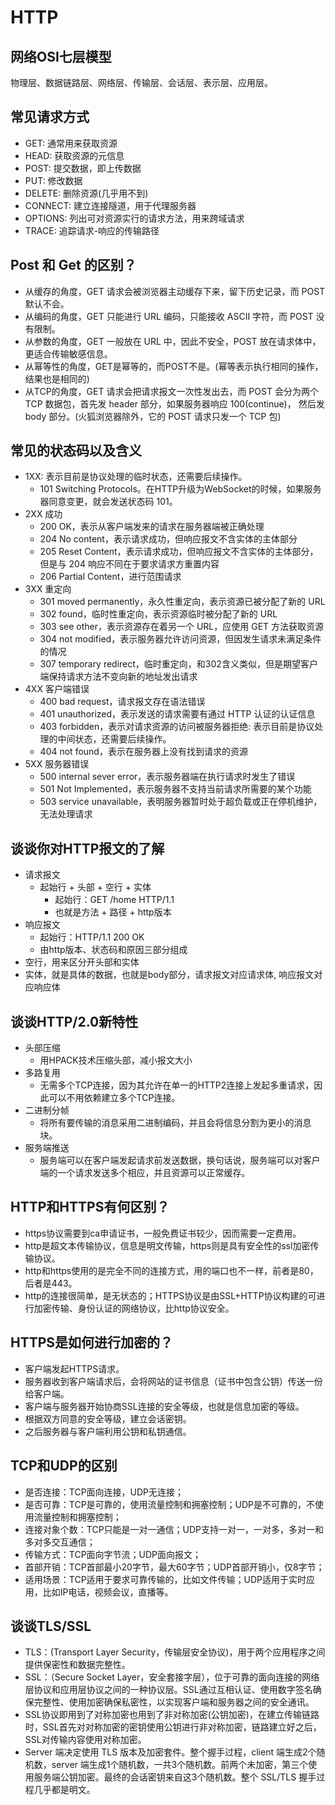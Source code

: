 # HTTP

## 网络OSI七层模型
物理层、数据链路层、网络层、传输层、会话层、表示层、应用层。

## 常见请求方式
- GET: 通常用来获取资源
- HEAD: 获取资源的元信息
- POST: 提交数据，即上传数据
- PUT: 修改数据
- DELETE: 删除资源(几乎用不到)
- CONNECT: 建立连接隧道，用于代理服务器
- OPTIONS: 列出可对资源实行的请求方法，用来跨域请求
- TRACE: 追踪请求-响应的传输路径

## Post 和 Get 的区别？
- 从缓存的角度，GET 请求会被浏览器主动缓存下来，留下历史记录，而 POST 默认不会。
- 从编码的角度，GET 只能进行 URL 编码，只能接收 ASCII 字符，而 POST 没有限制。
- 从参数的角度，GET 一般放在 URL 中，因此不安全，POST 放在请求体中，更适合传输敏感信息。
- 从幂等性的角度，GET是幂等的，而POST不是。(幂等表示执行相同的操作，结果也是相同的)
- 从TCP的角度，GET 请求会把请求报文一次性发出去，而 POST 会分为两个 TCP 数据包，首先发 header 部分，如果服务器响应 100(continue)， 然后发 body 部分。(火狐浏览器除外，它的 POST 请求只发一个 TCP 包)

## 常见的状态码以及含义
- 1XX: 表示目前是协议处理的临时状态，还需要后续操作。
  - 101 Switching Protocols。在HTTP升级为WebSocket的时候，如果服务器同意变更，就会发送状态码 101。
- 2XX 成功
  - 200 OK，表示从客户端发来的请求在服务器端被正确处理
  - 204 No content，表示请求成功，但响应报文不含实体的主体部分
  - 205 Reset Content，表示请求成功，但响应报文不含实体的主体部分，但是与 204 响应不同在于要求请求方重置内容
  - 206 Partial Content，进行范围请求
- 3XX 重定向
  - 301 moved permanently，永久性重定向，表示资源已被分配了新的 URL
  - 302 found，临时性重定向，表示资源临时被分配了新的 URL
  - 303 see other，表示资源存在着另一个 URL，应使用 GET 方法获取资源
  - 304 not modified，表示服务器允许访问资源，但因发生请求未满足条件的情况
  - 307 temporary redirect，临时重定向，和302含义类似，但是期望客户端保持请求方法不变向新的地址发出请求
- 4XX 客户端错误
  - 400 bad request，请求报文存在语法错误
  - 401 unauthorized，表示发送的请求需要有通过 HTTP 认证的认证信息
  - 403 forbidden，表示对请求资源的访问被服务器拒绝: 表示目前是协议处理的中间状态，还需要后续操作。
  - 404 not found，表示在服务器上没有找到请求的资源
- 5XX 服务器错误
  - 500 internal sever error，表示服务器端在执行请求时发生了错误
  - 501 Not Implemented，表示服务器不支持当前请求所需要的某个功能
  - 503 service unavailable，表明服务器暂时处于超负载或正在停机维护，无法处理请求


## 谈谈你对HTTP报文的了解
- 请求报文
  - 起始行 + 头部 + 空行 + 实体
    - 起始行：GET /home HTTP/1.1
    - 也就是方法 + 路径 + http版本
- 响应报文
  - 起始行：HTTP/1.1 200 OK
  - 由http版本、状态码和原因三部分组成
- 空行，用来区分开头部和实体
- 实体，就是具体的数据，也就是body部分，请求报文对应请求体, 响应报文对应响应体


## 谈谈HTTP/2.0新特性
- 头部压缩  
  - 用HPACK技术压缩头部，减小报文大小
- 多路复用
  - 无需多个TCP连接，因为其允许在单一的HTTP2连接上发起多重请求，因此可以不用依赖建立多个TCP连接。
- 二进制分帧
  - 将所有要传输的消息采用二进制编码，并且会将信息分割为更小的消息块。
- 服务端推送
  - 服务端可以在客户端发起请求前发送数据，换句话说，服务端可以对客户端的一个请求发送多个相应，并且资源可以正常缓存。

## HTTP和HTTPS有何区别？
- https协议需要到ca申请证书，一般免费证书较少，因而需要一定费用。
- http是超文本传输协议，信息是明文传输，https则是具有安全性的ssl加密传输协议。
- http和https使用的是完全不同的连接方式，用的端口也不一样，前者是80，后者是443。
- http的连接很简单，是无状态的；HTTPS协议是由SSL+HTTP协议构建的可进行加密传输、身份认证的网络协议，比http协议安全。

## HTTPS是如何进行加密的？
- 客户端发起HTTPS请求。
- 服务器收到客户端请求后，会将网站的证书信息（证书中包含公钥）传送一份给客户端。
- 客户端与服务器开始协商SSL连接的安全等级，也就是信息加密的等级。
- 根据双方同意的安全等级，建立会话密钥。
- 之后服务器与客户端利用公钥和私钥通信。

## TCP和UDP的区别
- 是否连接：TCP面向连接，UDP无连接；
- 是否可靠：TCP是可靠的，使用流量控制和拥塞控制；UDP是不可靠的，不使用流量控制和拥塞控制；
- 连接对象个数：TCP只能是一对一通信；UDP支持一对一，一对多，多对一和多对多交互通信；
- 传输方式：TCP面向字节流；UDP面向报文；
- 首部开销：TCP首部最小20字节，最大60字节；UDP首部开销小，仅8字节；
- 适用场景：TCP适用于要求可靠传输的，比如文件传输；UDP适用于实时应用，比如IP电话，视频会议，直播等。

## 谈谈TLS/SSL
- TLS：(Transport Layer Security，传输层安全协议)，用于两个应用程序之间提供保密性和数据完整性。
- SSL：（Secure Socket Layer，安全套接字层），位于可靠的面向连接的网络层协议和应用层协议之间的一种协议层。SSL通过互相认证、使用数字签名确保完整性、使用加密确保私密性，以实现客户端和服务器之间的安全通讯。
- SSL协议即用到了对称加密也用到了非对称加密(公钥加密)，在建立传输链路时，SSL首先对对称加密的密钥使用公钥进行非对称加密，链路建立好之后，SSL对传输内容使用对称加密。
- Server 端决定使用 TLS 版本及加密套件。整个握手过程，client 端生成2个随机数，server 端生成1个随机数，一共3个随机数。前两个未加密，第三个使用服务端公钥加密。最终的会话密钥来自这3个随机数。整个 SSL/TLS 握手过程几乎都是明文。
